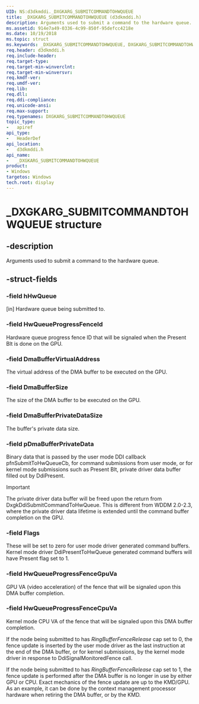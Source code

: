 ```yaml
---
UID: NS:d3dkmddi._DXGKARG_SUBMITCOMMANDTOHWQUEUE
title: _DXGKARG_SUBMITCOMMANDTOHWQUEUE (d3dkmddi.h)
description: Arguments used to submit a command to the hardware queue.
ms.assetid: 914e7a49-0336-4c99-850f-95defcc4218e
ms.date: 10/19/2018
ms.topic: struct
ms.keywords: _DXGKARG_SUBMITCOMMANDTOHWQUEUE, DXGKARG_SUBMITCOMMANDTOHWQUEUE,
req.header: d3dkmddi.h
req.include-header:
req.target-type:
req.target-min-winverclnt:
req.target-min-winversvr:
req.kmdf-ver:
req.umdf-ver:
req.lib:
req.dll:
req.ddi-compliance:
req.unicode-ansi:
req.max-support:
req.typenames: DXGKARG_SUBMITCOMMANDTOHWQUEUE
topic_type:
-	apiref
api_type:
-	HeaderDef
api_location:
-	d3dkmddi.h
api_name:
-	_DXGKARG_SUBMITCOMMANDTOHWQUEUE
product: 
- Windows
targetos: Windows
tech.root: display
---
```


# _DXGKARG_SUBMITCOMMANDTOHWQUEUE structure

## -description

Arguments used to submit a command to the hardware queue.

## -struct-fields

### -field hHwQueue

[in] Hardware queue being submitted to.

### -field HwQueueProgressFenceId

Hardware queue progress fence ID that will be signaled when the Present Blt is done on the GPU.

### -field DmaBufferVirtualAddress

The virtual address of the DMA buffer to be executed on the GPU.

### -field DmaBufferSize

The size of the DMA buffer to be executed on the GPU.

### -field DmaBufferPrivateDataSize

The buffer's private data size.

### -field pDmaBufferPrivateData

Binary data that is passed by the user mode DDI callback pfnSubmitToHwQueueCb, for command submissions from user mode, or for kernel mode submissions such as Present Blt, private driver data buffer filled out by DdiPresent. 

> [!Important]
> The private driver data buffer will be freed upon the return from DxgkDdiSubmitCommandToHwQueue. This is different from WDDM 2.0-2.3, where the private driver data lifetime is extended until the command buffer completion on the GPU.

### -field Flags

These will be set to zero for user mode driver generated command buffers. Kernel mode driver DdiPresentToHwQueue generated command buffers will have Present flag set to 1.

### -field HwQueueProgressFenceGpuVa

GPU VA (video acceleration) of the fence that will be signaled upon this DMA buffer completion.

### -field HwQueueProgressFenceCpuVa

Kernel mode CPU VA of the fence that will be signaled upon this DMA buffer completion.

If the node being submitted to has *RingBufferFenceRelease* cap set to 0, the fence update is inserted by the user mode driver as the last instruction at the end of the DMA buffer, or for kernel submissions, by the kernel mode driver in response to DdiSignalMonitoredFence call.

If the node being submitted to has *RingBufferFenceRelease* cap set to 1, the fence update is performed after the DMA buffer is no longer in use by either GPU or CPU. Exact mechanics of the fence update are up to the KMD/GPU. As an example, it can be done by the context management processor hardware when retiring the DMA buffer, or by the KMD.
